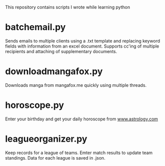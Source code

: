 This repository contains scripts I wrote while learning python

# batchemail.py
Sends emails to multiple clients using a .txt template and replacing keyword fields with information from an excel document. Supports cc'ing of multiple recipients and attaching of supplementary documents. 

# downloadmangafox.py
Downloads manga from mangafox.me quickly using multiple threads.

# horoscope.py
Enter your birthday and get your daily horoscope from www.astrology.com

# leagueorganizer.py
Keep records for a league of teams. Emter match results to update team standings. Data for each league is saved in .json.
